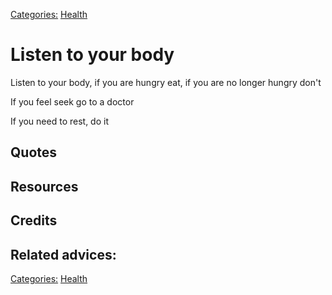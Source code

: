 [Categories:](../Categories/index.md) [Health](../Categories/Health.md)
# Listen to your body

Listen to your body, if you are hungry eat, if you are no longer hungry don't

If you feel seek go to a doctor

If you need to rest, do it

## Quotes

## Resources

## Credits

## Related advices:

[Categories:](../Categories/index.md) [Health](../Categories/Health.md)